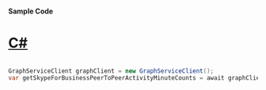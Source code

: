 #### Sample Code
# [C#](#tab/Csharp)

```C#

GraphServiceClient graphClient = new GraphServiceClient();
var getSkypeForBusinessPeerToPeerActivityMinuteCounts = await graphClient.Reports.GetSkypeForBusinessPeerToPeerActivityMinuteCounts().Request().GetAsync();

```